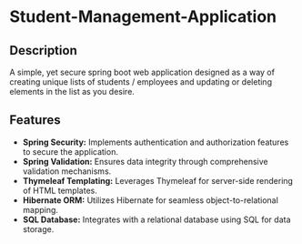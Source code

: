 # Student-Management-Application

## Description
A simple, yet secure spring boot web application designed as a way of creating unique lists of students / employees and updating or deleting elements in the list as you desire.

## Features
- **Spring Security:** Implements authentication and authorization features to secure the application.
- **Spring Validation:** Ensures data integrity through comprehensive validation mechanisms.
- **Thymeleaf Templating:** Leverages Thymeleaf for server-side rendering of HTML templates.
- **Hibernate ORM:** Utilizes Hibernate for seamless object-to-relational mapping.
- **SQL Database:** Integrates with a relational database using SQL for data storage.
